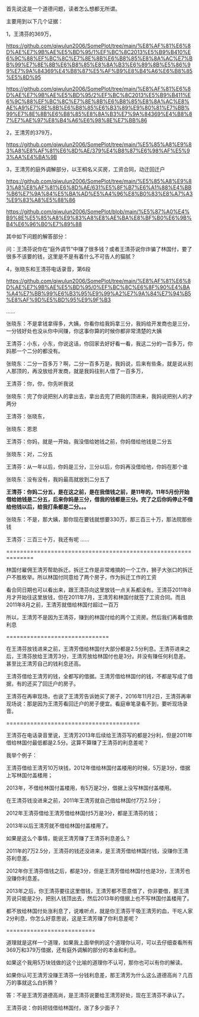 首先说这是一个道德问题，读者怎么想都无所谓。

主要用到以下几个证据：

1，王清芬的369万，

https://github.com/qiwulun2006/SomePlot/tree/main/%E8%AF%81%E6%8D%AE%E7%9B%AE%E5%BD%95/1%EF%BC%8C2013%E5%B9%B410%E6%9C%88%EF%BC%8C%E7%8E%8B%E6%B8%85%E8%8A%AC%E7%BB%99%E7%8E%8B%E6%B8%85%E8%8A%B3%E6%89%8B%E5%86%99%E7%9A%84369%E4%B8%87%E5%AF%B9%E8%B4%A6%E6%B8%85%E5%8D%95

https://github.com/qiwulun2006/SomePlot/tree/main/%E8%AF%81%E6%8D%AE%E7%9B%AE%E5%BD%95/2%EF%BC%8C2013%E5%B9%B411%E6%9C%88%EF%BC%8C%E7%8E%8B%E6%B8%85%E8%8A%AC%E8%AE%A9%E7%8E%8B%E6%B8%85%E6%B3%89%E9%80%81%E7%BB%99%E7%8E%8B%E6%B8%85%E8%8A%B3%E7%9A%84369%E4%B8%87%E7%AE%97%E8%B4%A6%E6%98%8E%E7%BB%86


2，王清芳的379万，

https://github.com/qiwulun2006/SomePlot/tree/main/%E5%85%A8%E9%83%A8%E8%AF%81%E6%8D%AE/379%E4%B8%87%E6%98%AF%E5%93%AA%E4%BA%9B


3，王清芳的庭外调解部分，以王桐名义买房，工资合同，动迁回迁户

https://github.com/qiwulun2006/SomePlot/tree/main/%E5%85%A8%E9%83%A8%E8%AF%81%E6%8D%AE/631%E5%8F%B7%E6%A1%88%E4%BB%B6%E7%9A%84%E5%BA%AD%E5%A4%96%E8%B0%83%E8%A7%A3%E9%83%A8%E5%88%86

https://github.com/qiwulun2006/SomePlot/blob/main/%E5%87%A0%E4%B9%8E%E5%85%A8%E9%83%A8%E8%AE%BA%E8%BF%B0%E6%9B%B4%E6%96%B0%E7%89%88

其中如下问题的解答部分：

问：王清芬说你在“庭外调节”中赚了很多钱？或者王清芬说你诈骗了林国付，要了很多不该要的钱，这里是不是有着什么不可告人的猫腻？


4，张晓东和王清芬电话录音，第6段

https://github.com/qiwulun2006/SomePlot/tree/main/%E8%AF%81%E6%8D%AE%E7%9B%AE%E5%BD%95/0%EF%BC%8C%E6%8F%90%E4%BA%A4%E7%BB%99%E6%B3%95%E9%99%A2%E7%9A%84%E7%94%B5%E8%AF%9D%E5%BD%95%E9%9F%B3

......

张晓东：不是拿钱拿得多，大姨，你看你给我妈拿三分，我妈给开发商也是三分，一分钱好处也没从你中间赚，你这事你算的时候你都非常清楚的大姨

王清芬：小东，小东，你说这话，你回家去好好看一看，我这二分的一百多万，你妈那一个二分的都没有。

张晓东：二分一百多万？啊，二分一百多万是，我妈说，后来有些条，就是说从别人那顶的，再没放给开发商，就是我妈往别人借了一百多万，

王清芬：你，你，你先听我说

张晓东：完了你说把别人的拿出去，拿出去完了把我的顶进来，我妈说把别人的才两分

王清芬：张晓东，

张晓东：恩恩

王清芬：你妈，就是一开始，我没借给她钱之前，你妈借给他钱是二分五

张晓东：对，二分五

王清芬：从一年以后，你妈是三分，三分以后，你妈再没借给他，你妈在那个谁

张晓东：没有没有，我妈最高就放到二分五了

**王清芬：你妈二分五，是在这之前，是在我借钱之前，是11年的，11年5月份开始借给她钱是二分五，后来你妈是三分，借我的钱都是三分。完了之后你妈停止不借给他钱以后，给我打条都是二分。。。**

张晓东：不是，那大姨，那你现在要钱就想要330万，那三百三十万，那法院那些钱

王清芬：三百三十万，我还有呢
......

==============================================================

林国付雇佣王清芳帮助拆迁。拆迁工作是非常难搞的一个工作，狮子大张口的拆迁户不胜枚举。所以林国付同意给了两个房子，作为拆迁工作的工资

看合同日期也可以看出来，跟王清芬向这里放钱一点关系都没有。王清芬2011年8月才开始往这里放钱，但在2011年7月，王清芳和林国付就签了工资合同。而且2011年8月之前，王清芳就借给林国付超过一百万

所以，王清芳不是因为王清芬，赚到的林国付给的两个工资房。然后我们再看借款利息

==============================

在王清芬放钱进来之前，王清芳借给林国付大部分都是2.5分利息。王清芬进来之后，王清芬放给王清芳3分，王清芳放给林国付也是3分。并没有赚任何利息差。甚至比王清芳自己的钱利息还高。

王清芬借给王清芳的钱，全都写的借据。王清芳借给林国付的钱，不都是写成了借据，有的还买了回迁户的房子。

王清芬在再审现场，也说了王清芳告诉她买了房子，2016年11月2日，王清芬再审现场说：那是因为王清芳看回迁户的房子便宜。看庭审笔录看不到，要听现场录音。

=======================================

王清芬在电话录音里说，王清芳2013年后续给王清芬写的都是2分利，但是2011年借给林国付最低都是2.5分。这算不算赚了王清芬的利息差呢？

我举个例子：

王清芬借给王清芳10万块钱，2012年借给林国付盖楼用的时候，5万是3分，借据上写林国付盖楼用；

2013年，不借给林国付盖楼用，有5万是2分，借据上没写林国付盖楼用。

在王清芬钱没进来之前，2011年王清芳就自己借给林国付7万2.5分；

2012年王清芬借给王清芳借给林国付5万是3分，都是王清芬的钱；

2013年以后王清芳就不借给林国付盖楼用了。

如果是这么个事情，能说王清芳赚了王清芬利息差么？

2011年的7万2.5分，王清芬的钱还没进来，是王清芳借给林国付钱，没赚你王清芬利息差。

2012年你王清芬借钱之后，都是3分，但是王清芳借给林国付也是3分，王清芳也没赚你利息差。

2013年之后，你王清芬要往这里借钱，王清芳都不愿意借了，你非要借，那王清芳说只能是2分，把别人钱顶出去，然后2013年的借据上也不写林国付盖楼用了。

都不放给林国付处涨利息了，说难听点，就是你王清芬干吸王清芳的血，干吃人家2分利息，你怎么好意思说，这是王清芳赚了你利息差呢？

==========================

道理就是这样一个道理，如果我上面举例的这个道理你认可，可以去仔细查看所有369万和379万借据，还有庭外调解的部分的本金和利息。

如果这个我用5万块钱做的这个比喻的道理你不认可，那你也可以有你的解读。

如果你认可王清芳没赚王清芬一分钱利息差，那王清芳为什么这么道德高尚？几百万的事就这么白折腾？

答：不是王清芳道德高尚，是王清芬说要给王清芳好处，现在王清芬不承认了。

王清芬说：你妈把钱借给林国付，涨了多少面子？
